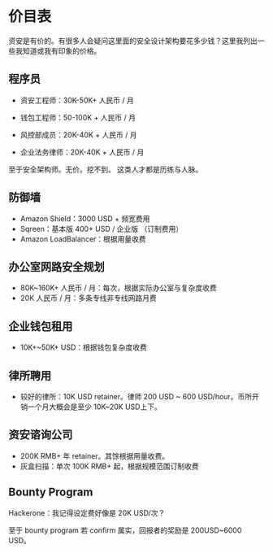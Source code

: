 # 价目表

资安是有价的。有很多人会疑问这里面的安全设计架构要花多少钱？这里我列出一些我知道或我有印象的价格。

## 程序员

* 资安工程师：30K-50K+ 人民币 / 月
* 钱包工程师：50-100K + 人民币 / 月

* 风控部成员：20K-40K + 人民币 / 月
* 企业法务律师：20K-40K + 人民币 / 月

至于安全架构师。无价。挖不到。
这类人才都是历练与人脉。

## 防御墙

* Amazon Shield：3000 USD + 频宽费用
* Sqreen：基本版 400+ USD / 企业版 （订制费用）
* Amazon LoadBalancer：根据用量收费

## 办公室网路安全规划

* 80K~160K+ 人民币 / 月：每次，根据实际办公室与复杂度收费
* 20K 人民币 / 月：多条专线非专线网路月费

## 企业钱包租用

* 10K+~50K+ USD：根据钱包复杂度收费

## 律所聘用

* 较好的律所：10K USD retainer。律师 200 USD ~ 600 USD/hour。币所开销一个月大概会是至少 10K~20K USD上下。

## 资安谘询公司

* 200K RMB+ 年 retainer。其馀根据用量收费。
* 灰盒扫描：单次 100K RMB+ 起，根据规模范围订制收费

## Bounty Program

Hackerone：我记得设定费好像是 20K USD/次？

至于 bounty program 若 confirm 属实，回报者的奖励是 200USD~6000 USD。

